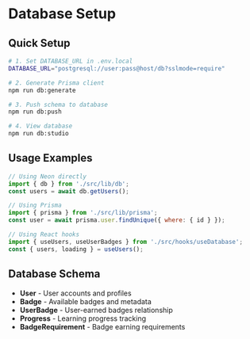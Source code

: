 # Database Setup

## Quick Setup

```bash
# 1. Set DATABASE_URL in .env.local
DATABASE_URL="postgresql://user:pass@host/db?sslmode=require"

# 2. Generate Prisma client
npm run db:generate

# 3. Push schema to database
npm run db:push

# 4. View database
npm run db:studio
```

## Usage Examples

```javascript
// Using Neon directly
import { db } from './src/lib/db';
const users = await db.getUsers();

// Using Prisma
import { prisma } from './src/lib/prisma';
const user = await prisma.user.findUnique({ where: { id } });

// Using React hooks
import { useUsers, useUserBadges } from './src/hooks/useDatabase';
const { users, loading } = useUsers();
```

## Database Schema

- **User** - User accounts and profiles
- **Badge** - Available badges and metadata
- **UserBadge** - User-earned badges relationship
- **Progress** - Learning progress tracking
- **BadgeRequirement** - Badge earning requirements